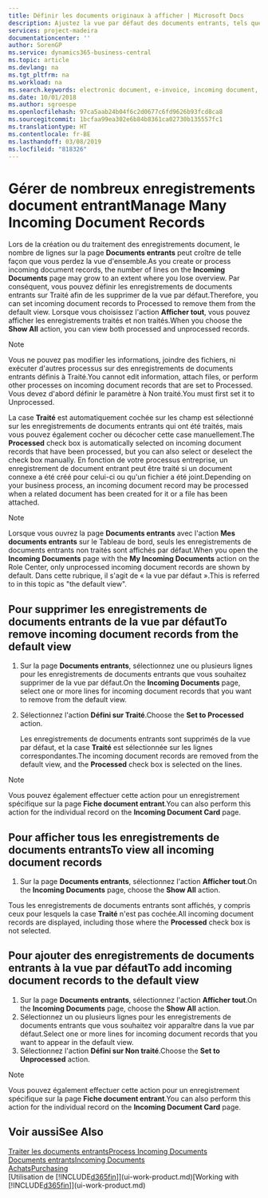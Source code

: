 ```yaml
---
title: Définir les documents originaux à afficher | Microsoft Docs
description: Ajustez la vue par défaut des documents entrants, tels que des factures électroniques, afin d'améliorer votre vue d'ensemble des enregistrements traités et non-traités.
services: project-madeira
documentationcenter: ''
author: SorenGP
ms.service: dynamics365-business-central
ms.topic: article
ms.devlang: na
ms.tgt_pltfrm: na
ms.workload: na
ms.search.keywords: electronic document, e-invoice, incoming document, OCR, ecommerce, document exchange, import invoice
ms.date: 10/01/2018
ms.author: sgroespe
ms.openlocfilehash: 97ca5aab24b04f6c2d0677c6fd9626b93fcd8ca8
ms.sourcegitcommit: 1bcfaa99ea302e6b84b8361ca02730b135557fc1
ms.translationtype: HT
ms.contentlocale: fr-BE
ms.lasthandoff: 03/08/2019
ms.locfileid: "818326"
---
```

# <a name="manage-many-incoming-document-records"></a><span data-ttu-id="aa5f5-103">Gérer de nombreux enregistrements document entrant</span><span class="sxs-lookup"><span data-stu-id="aa5f5-103">Manage Many Incoming Document Records</span></span>
<span data-ttu-id="aa5f5-104">Lors de la création ou du traitement des enregistrements document, le nombre de lignes sur la page **Documents entrants** peut croître de telle façon que vous perdez la vue d'ensemble.</span><span class="sxs-lookup"><span data-stu-id="aa5f5-104">As you create or process incoming document records, the number of lines on the **Incoming Documents** page may grow to an extent where you lose overview.</span></span> <span data-ttu-id="aa5f5-105">Par conséquent, vous pouvez définir les enregistrements de documents entrants sur Traité afin de les supprimer de la vue par défaut.</span><span class="sxs-lookup"><span data-stu-id="aa5f5-105">Therefore, you can set incoming document records to Processed to remove them from the default view.</span></span> <span data-ttu-id="aa5f5-106">Lorsque vous choisissez l'action **Afficher tout**, vous pouvez afficher les enregistrements traités et non traités.</span><span class="sxs-lookup"><span data-stu-id="aa5f5-106">When you choose the **Show All** action, you can view both processed and unprocessed records.</span></span>

> [!NOTE]  
>   <span data-ttu-id="aa5f5-107">Vous ne pouvez pas modifier les informations, joindre des fichiers, ni exécuter d'autres processus sur des enregistrements de documents entrants définis à Traité.</span><span class="sxs-lookup"><span data-stu-id="aa5f5-107">You cannot edit information, attach files, or perform other processes on incoming document records that are set to Processed.</span></span> <span data-ttu-id="aa5f5-108">Vous devez d'abord définir le paramètre à Non traité.</span><span class="sxs-lookup"><span data-stu-id="aa5f5-108">You must first set it to Unprocessed.</span></span>

<span data-ttu-id="aa5f5-109">La case **Traité** est automatiquement cochée sur les champ est sélectionné sur les enregistrements de documents entrants qui ont été traités, mais vous pouvez également cocher ou décocher cette case manuellement.</span><span class="sxs-lookup"><span data-stu-id="aa5f5-109">The **Processed** check box is automatically selected on incoming document records that have been processed, but you can also select or deselect the check box manually.</span></span> <span data-ttu-id="aa5f5-110">En fonction de votre processus entreprise, un enregistrement de document entrant peut être traité si un document connexe a été créé pour celui-ci ou qu'un fichier a été joint.</span><span class="sxs-lookup"><span data-stu-id="aa5f5-110">Depending on your business process, an incoming document record may be processed when a related document has been created for it or a file has been attached.</span></span>

> [!NOTE]  
>   <span data-ttu-id="aa5f5-111">Lorsque vous ouvrez la page **Documents entrants** avec l'action **Mes documents entrants** sur le Tableau de bord, seuls les enregistrements de documents entrants non traités sont affichés par défaut.</span><span class="sxs-lookup"><span data-stu-id="aa5f5-111">When you open the **Incoming Documents** page with the **My Incoming Documents** action on the Role Center, only unprocessed incoming document records are shown by default.</span></span> <span data-ttu-id="aa5f5-112">Dans cette rubrique, il s'agit de « la vue par défaut ».</span><span class="sxs-lookup"><span data-stu-id="aa5f5-112">This is referred to in this topic as "the default view".</span></span>

## <a name="to-remove-incoming-document-records-from-the-default-view"></a><span data-ttu-id="aa5f5-113">Pour supprimer les enregistrements de documents entrants de la vue par défaut</span><span class="sxs-lookup"><span data-stu-id="aa5f5-113">To remove incoming document records from the default view</span></span>
1. <span data-ttu-id="aa5f5-114">Sur la page **Documents entrants**, sélectionnez une ou plusieurs lignes pour les enregistrements de documents entrants que vous souhaitez supprimer de la vue par défaut.</span><span class="sxs-lookup"><span data-stu-id="aa5f5-114">On the **Incoming Documents** page, select one or more lines for incoming document records that you want to remove from the default view.</span></span>
2. <span data-ttu-id="aa5f5-115">Sélectionnez l'action **Défini sur Traité**.</span><span class="sxs-lookup"><span data-stu-id="aa5f5-115">Choose the **Set to Processed** action.</span></span>

    <span data-ttu-id="aa5f5-116">Les enregistrements de documents entrants sont supprimés de la vue par défaut, et la case **Traité** est sélectionnée sur les lignes correspondantes.</span><span class="sxs-lookup"><span data-stu-id="aa5f5-116">The incoming document records are removed from the default view, and the **Processed** check box is selected on the lines.</span></span>

> [!NOTE]  
>   <span data-ttu-id="aa5f5-117">Vous pouvez également effectuer cette action pour un enregistrement spécifique sur la page **Fiche document entrant**.</span><span class="sxs-lookup"><span data-stu-id="aa5f5-117">You can also perform this action for the individual record on the **Incoming Document Card** page.</span></span>

## <a name="to-view-all-incoming-document-records"></a><span data-ttu-id="aa5f5-118">Pour afficher tous les enregistrements de documents entrants</span><span class="sxs-lookup"><span data-stu-id="aa5f5-118">To view all incoming document records</span></span>
1. <span data-ttu-id="aa5f5-119">Sur la page **Documents entrants**, sélectionnez l'action **Afficher tout**.</span><span class="sxs-lookup"><span data-stu-id="aa5f5-119">On the **Incoming Documents** page, choose the **Show All** action.</span></span>

<span data-ttu-id="aa5f5-120">Tous les enregistrements de documents entrants sont affichés, y compris ceux pour lesquels la case **Traité** n'est pas cochée.</span><span class="sxs-lookup"><span data-stu-id="aa5f5-120">All incoming document records are displayed, including those where the **Processed** check box is not selected.</span></span>

## <a name="to-add-incoming-document-records-to-the-default-view"></a><span data-ttu-id="aa5f5-121">Pour ajouter des enregistrements de documents entrants à la vue par défaut</span><span class="sxs-lookup"><span data-stu-id="aa5f5-121">To add incoming document records to the default view</span></span>
1. <span data-ttu-id="aa5f5-122">Sur la page **Documents entrants**, sélectionnez l'action **Afficher tout**.</span><span class="sxs-lookup"><span data-stu-id="aa5f5-122">On the **Incoming Documents** page, choose the **Show All** action.</span></span>
2. <span data-ttu-id="aa5f5-123">Sélectionnez un ou plusieurs lignes pour les enregistrements de documents entrants que vous souhaitez voir apparaître dans la vue par défaut.</span><span class="sxs-lookup"><span data-stu-id="aa5f5-123">Select one or more lines for incoming document records that you want to appear in the default view.</span></span>
3. <span data-ttu-id="aa5f5-124">Sélectionnez l'action **Défini sur Non traité**.</span><span class="sxs-lookup"><span data-stu-id="aa5f5-124">Choose the **Set to Unprocessed** action.</span></span>  

> [!NOTE]  
>   <span data-ttu-id="aa5f5-125">Vous pouvez également effectuer cette action pour un enregistrement spécifique sur la page **Fiche document entrant**.</span><span class="sxs-lookup"><span data-stu-id="aa5f5-125">You can also perform this action for the individual record on the **Incoming Document Card** page.</span></span>

## <a name="see-also"></a><span data-ttu-id="aa5f5-126">Voir aussi</span><span class="sxs-lookup"><span data-stu-id="aa5f5-126">See Also</span></span>
[<span data-ttu-id="aa5f5-127">Traiter les documents entrants</span><span class="sxs-lookup"><span data-stu-id="aa5f5-127">Process Incoming Documents</span></span>](across-process-income-documents.md)  
[<span data-ttu-id="aa5f5-128">Documents entrants</span><span class="sxs-lookup"><span data-stu-id="aa5f5-128">Incoming Documents</span></span>](across-income-documents.md)  
[<span data-ttu-id="aa5f5-129">Achats</span><span class="sxs-lookup"><span data-stu-id="aa5f5-129">Purchasing</span></span>](purchasing-manage-purchasing.md)  
<span data-ttu-id="aa5f5-130">[Utilisation de [!INCLUDE[d365fin](includes/d365fin_md.md)]](ui-work-product.md)</span><span class="sxs-lookup"><span data-stu-id="aa5f5-130">[Working with [!INCLUDE[d365fin](includes/d365fin_md.md)]](ui-work-product.md)</span></span>

